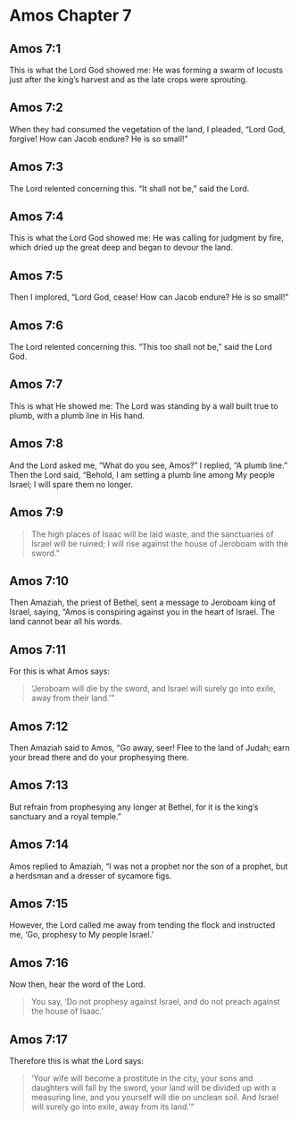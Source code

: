 # Amos Chapter 7

## Amos 7:1

This is what the Lord God showed me: He was forming a swarm of locusts just after the king’s harvest and as the late crops were sprouting.

## Amos 7:2

When they had consumed the vegetation of the land, I pleaded, “Lord God, forgive! How can Jacob endure? He is so small!”

## Amos 7:3

The Lord relented concerning this. “It shall not be,” said the Lord.

## Amos 7:4

This is what the Lord God showed me: He was calling for judgment by fire, which dried up the great deep and began to devour the land.

## Amos 7:5

Then I implored, “Lord God, cease! How can Jacob endure? He is so small!”

## Amos 7:6

The Lord relented concerning this. “This too shall not be,” said the Lord God.

## Amos 7:7

This is what He showed me: The Lord was standing by a wall built true to plumb, with a plumb line in His hand.

## Amos 7:8

And the Lord asked me, “What do you see, Amos?” I replied, “A plumb line.” Then the Lord said, “Behold, I am setting a plumb line among My people Israel; I will spare them no longer.

## Amos 7:9

> The high places of Isaac will be laid waste,
> and the sanctuaries of Israel will be ruined;
> I will rise against the house of Jeroboam with the sword.”

## Amos 7:10

Then Amaziah, the priest of Bethel, sent a message to Jeroboam king of Israel, saying, “Amos is conspiring against you in the heart of Israel. The land cannot bear all his words.

## Amos 7:11

For this is what Amos says:

> ‘Jeroboam will die by the sword,
> and Israel will surely go into exile, away from their land.’”

## Amos 7:12

Then Amaziah said to Amos, “Go away, seer! Flee to the land of Judah; earn your bread there and do your prophesying there.

## Amos 7:13

But refrain from prophesying any longer at Bethel, for it is the king’s sanctuary and a royal temple.”

## Amos 7:14

Amos replied to Amaziah, “I was not a prophet nor the son of a prophet, but a herdsman and a dresser of sycamore figs.

## Amos 7:15

However, the Lord called me away from tending the flock and instructed me, ‘Go, prophesy to My people Israel.’

## Amos 7:16

Now then, hear the word of the Lord.

> You say, ‘Do not prophesy against Israel,
> and do not preach against the house of Isaac.’

## Amos 7:17

Therefore this is what the Lord says:

> ‘Your wife will become a prostitute in the city,
> your sons and daughters will fall by the sword,
> your land will be divided up with a measuring line,
> and you yourself will die on unclean soil.
> And Israel will surely go into exile, away from its land.’”
